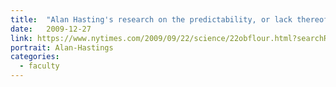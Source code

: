 ```yaml
---
title:  "Alan Hasting's research on the predictability, or lack thereof, in biological invasions is featured in the New York Times."
date:   2009-12-27
link: https://www.nytimes.com/2009/09/22/science/22obflour.html?searchResultPosition=1#story-continues-2
portrait: Alan-Hastings
categories:
  - faculty
---
```


